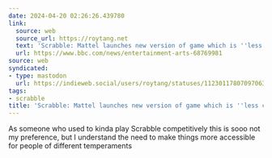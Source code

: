 ```yaml
---
date: 2024-04-20 02:26:26.439780
link:
  source: web
  source_url: https://roytang.net
  text: 'Scrabble: Mattel launches new version of game which is ''less competitive'''
  url: https://www.bbc.com/news/entertainment-arts-68769981
source: web
syndicated:
- type: mastodon
  url: https://indieweb.social/users/roytang/statuses/112301178070970633
tags:
- scrabble
title: 'Scrabble: Mattel launches new version of game which is ''less competitive'''
---
```


As someone who used to kinda play Scrabble competitively this is sooo not my preference, but I understand the need to make things more accessible for people of different temperaments